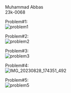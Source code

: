 Muhammad Abbas <br>
23k-0068 <br>

Problem#1: <br>
![problem1](https://github.com/muhammad1234-max/PfFall23/assets/75746019/f6c1849b-e8d6-4178-9324-502b0c7d1180) <br>

Problem#2: <br>
![problem2](https://github.com/muhammad1234-max/PfFall23/assets/75746019/00cf9675-f908-4447-a708-3f5169d876b7) <br>

Problem#3: <br>
![problem3](https://github.com/muhammad1234-max/PfFall23/assets/75746019/b9f988f1-2fdb-4fed-8b96-44e4eaade030) <br>

Problem#4: <br>
![IMG_20230828_174351_492](https://github.com/muhammad1234-max/PfFall23/assets/75746019/ebe2d300-3df7-4676-99a6-e036c5c21595) <br>

Problem#5: <br>
![problem5](https://github.com/muhammad1234-max/PfFall23/assets/75746019/df687291-77c9-49a2-bc83-0aa34c0d64f5) <br>
